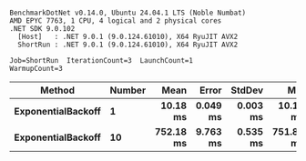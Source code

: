 ```

BenchmarkDotNet v0.14.0, Ubuntu 24.04.1 LTS (Noble Numbat)
AMD EPYC 7763, 1 CPU, 4 logical and 2 physical cores
.NET SDK 9.0.102
  [Host]   : .NET 9.0.1 (9.0.124.61010), X64 RyuJIT AVX2
  ShortRun : .NET 9.0.1 (9.0.124.61010), X64 RyuJIT AVX2

Job=ShortRun  IterationCount=3  LaunchCount=1  
WarmupCount=3  

```
| Method             | Number | Mean      | Error    | StdDev   | Min       | Max       | Allocated |
|------------------- |------- |----------:|---------:|---------:|----------:|----------:|----------:|
| **ExponentialBackoff** | **1**      |  **10.18 ms** | **0.049 ms** | **0.003 ms** |  **10.18 ms** |  **10.19 ms** |     **520 B** |
| **ExponentialBackoff** | **10**     | **752.18 ms** | **9.763 ms** | **0.535 ms** | **751.80 ms** | **752.79 ms** |    **4120 B** |
